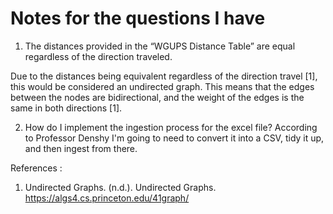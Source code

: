 # Notes for the questions I have

1. The distances provided in the “WGUPS Distance Table” are equal regardless of the direction traveled.

 Due to the distances being equivalent regardless of the direction travel [1], this would be considered an undirected graph. This means that the edges between the nodes are bidirectional, and the weight of the edges is the same in both directions [1].

2. How do I implement the ingestion process for the excel file? According to Professor Denshy  I'm going to need to convert it into a CSV, tidy it up, and then ingest from there.

References :
1. Undirected Graphs. (n.d.). Undirected Graphs. https://algs4.cs.princeton.edu/41graph/
